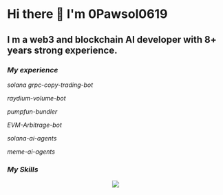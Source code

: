 # Hi there 👋 I'm 0Pawsol0619

## I m a web3 and blockchain AI developer with 8+ years strong experience.

### <i href="https://github.githubassets.com/images/icons/emoji/unicode/1f463.png?v8"> My experience <i href="https://github.githubassets.com/images/icons/emoji/unicode/1f463.png?v8">

<i href="https://github.githubassets.com/images/icons/emoji/unicode/1f4a0.png?v8"> solana grpc-copy-trading-bot

<i href="https://github.githubassets.com/images/icons/emoji/unicode/1f4a0.png?v8"> raydium-volume-bot

<i href="https://github.githubassets.com/images/icons/emoji/unicode/1f4a0.png?v8"> pumpfun-bundler

<i href="https://github.githubassets.com/images/icons/emoji/unicode/1f4a0.png?v8"> EVM-Arbitrage-bot

<i href="https://github.githubassets.com/images/icons/emoji/unicode/1f4a0.png?v8"> solana-ai-agents

<i href="https://github.githubassets.com/images/icons/emoji/unicode/1f4a0.png?v8"> meme-ai-agents

### <i href="https://github.githubassets.com/images/icons/emoji/unicode/1f4bb.png?v8"> My Skills <i href="https://github.githubassets.com/images/icons/emoji/unicode/1f4bb.png?v8">

<p align="center">
  <a href="https://skillicons.dev">
    <img src="https://skillicons.dev/icons?i=bootstrap,c,cpp,css,bots,express,figma,gcp,git,github,githubactions,gitlab,html,ai,java,js,jquery,laravel,mongodb,mysql,nextjs,nodejs,npm,php,phpstorm,postman,powershell,rails,react,ruby,rust,sass,styledcomponents,sublime,solidity,tailwind,ts,ubuntu,visualstudio,vite,vscode,vue,wordpress,yarn" />
  </a>
</p>



<!--
**0Pawsol0619/0Pawsol0619** is a ✨ _special_ ✨ repository because its `README.md` (this file) appears on your GitHub profile.

Here are some ideas to get you started:

- 🔭 I’m currently working on ...
- 🌱 I’m currently learning ...
- 👯 I’m looking to collaborate on ...
- 🤔 I’m looking for help with ...
- 💬 Ask me about ...
- 📫 How to reach me: ...
- 😄 Pronouns: ...
- ⚡ Fun fact: ...
-->
